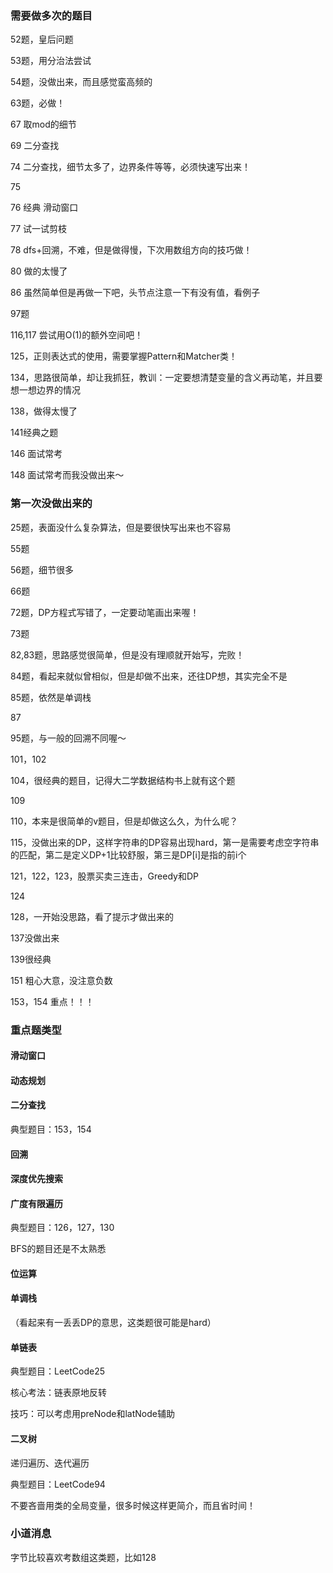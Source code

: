 ### 需要做多次的题目

52题，皇后问题

53题，用分治法尝试

54题，没做出来，而且感觉蛮高频的

63题，必做！

67 取mod的细节

69 二分查找

74 二分查找，细节太多了，边界条件等等，必须快速写出来！

75

76 经典 滑动窗口

77 试一试剪枝

78 dfs+回溯，不难，但是做得慢，下次用数组方向的技巧做！

80 做的太慢了

86 虽然简单但是再做一下吧，头节点注意一下有没有值，看例子

97题

116,117 尝试用O(1)的额外空间吧！

125，正则表达式的使用，需要掌握Pattern和Matcher类！

134，思路很简单，却让我抓狂，教训：一定要想清楚变量的含义再动笔，并且要想一想边界的情况

138，做得太慢了

141经典之题

146 面试常考

148 面试常考而我没做出来～

### 第一次没做出来的

25题，表面没什么复杂算法，但是要很快写出来也不容易

55题

56题，细节很多

66题

72题，DP方程式写错了，一定要动笔画出来喔！

73题

82,83题，思路感觉很简单，但是没有理顺就开始写，完败！

84题，看起来就似曾相似，但是却做不出来，还往DP想，其实完全不是

85题，依然是单调栈

87

95题，与一般的回溯不同喔～

101，102

104，很经典的题目，记得大二学数据结构书上就有这个题

109

110，本来是很简单的v题目，但是却做这么久，为什么呢？

115，没做出来的DP，这样字符串的DP容易出现hard，第一是需要考虑空字符串的匹配，第二是定义DP+1比较舒服，第三是DP[i]是指的前i个

121，122，123，股票买卖三连击，Greedy和DP

124

128，一开始没思路，看了提示才做出来的

137没做出来

139很经典

151 粗心大意，没注意负数

153，154 重点！！！

### 重点题类型

#### 滑动窗口

#### 动态规划

#### 二分查找

典型题目：153，154

#### 回溯

#### 深度优先搜索

#### 广度有限遍历

典型题目：126，127，130

BFS的题目还是不太熟悉

#### 位运算

#### 单调栈

（看起来有一丢丢DP的意思，这类题很可能是hard）

#### 单链表

典型题目：LeetCode25

核心考法：链表原地反转

技巧：可以考虑用preNode和latNode辅助

#### 二叉树

递归遍历、迭代遍历

典型题目：LeetCode94

不要吝啬用类的全局变量，很多时候这样更简介，而且省时间！

### 小道消息

字节比较喜欢考数组这类题，比如128